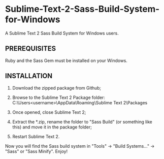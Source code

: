 Sublime-Text-2-Sass-Build-System-for-Windows
============================================

A Sublime Text 2 Sass Build System for Windows users.

PREREQUISITES
------------------------------------

Ruby and the Sass Gem must be installed on your Windows.

INSTALLATION
------------------------------------

1. Download the zipped package from Github;
2. Browse to the Sublime Text 2 Package folder:
        C:\Users\<username>\AppData\Roaming\Sublime Text 2\Packages

3. Once opened, close Sublime Text 2;
4. Extract the *.zip, rename the folder to "Sass Build" (or something like this) and move it in the package folder;
5. Restart Sublime Text 2.

Now you will find the Sass build system in "Tools" -> "Build Systems..." -> "Sass" or "Sass Minify".
Enjoy!
